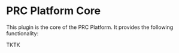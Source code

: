 # PRC Platform Core

This plugin is the core of the PRC Platform. It provides the following functionality:

TKTK
